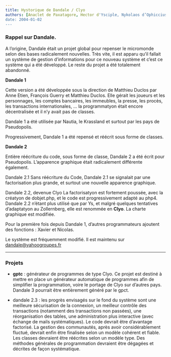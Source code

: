 ```yaml
---
title: Hystorique de Dandale / Clyo
authors: [Anaclet de Paxatagore, Hector d'Ysciple, Nykolaos d’Ophiccius, Gladys de Caryatis]
date: 2004-01-02
---
```


### Rappel sur Dandale. 

A l’origine, Dandale était un projet global pour repenser le micromonde selon des bases radicalement nouvelles. Très vite, il est apparu qu’il fallait un système de gestion d’informations pour ce nouveau système et c’est ce système qui a été développé. Le reste du projet a été totalement abandonné.

**Dandale 1** 

Cette version a été développée sous la direction de Matthieu Duclos par Anne Etien, François Guerry et Matthieu Duclos. Elle gérait les joueurs et les personnages, les comptes bancaires, les immeubles, la presse, les procès, les transactions internationales, ... la programmatyon était encore décentralisée et il n’y avait pas de classes.

Dandale 1 a été utilisée par Nautia, le Krassland et surtout par les pays de Pseudopolis.

Progressivement, Dandale 1 a été repensé et réécrit sous forme de classes.

**Dandale 2** 

Entière réécriture du code, sous forme de classe, Dandale 2 a été écrit pour Pseudopolis. L’apparence graphique était radicalement différente également.

Dandale 2.1 Sans réécriture du Code, Dandale 2.1 se signalait par une factorisation plus grande, et surtout une nouvelle apparence graphique.

Dandale 2.2, devenue Clyo La factorisatyon est fortement poussée, avec la créatyon de dobjet.php, et le code est progressivement adapté au php4. Dandale 2.2 n’étant plus utilisé que par Ys, et malgré quelques tentatives d’adaptatyon au Zollernberg, elle est renommée en **Clyo**. La charte graphique est modifiée.

Pour la première fois depuis Dandale 1, d’autres programmateurs ajoutent des fonctions : Xavier et Nicolas.

Le système est fréquemment modifié. Il est maintenu sur dandale@yahoogroupes.fr

---

### Projets

-  **gptc** : générateur de programmes de type Clyo. Ce projet est destiné à mettre en place un générateur automatique de programmes afin de simplifier la programmation, voire le portage de Clyo sur d’autres pays. Dandale 3 pourrait être entièrement généré par le gpct.

-  dandale 2.3 : les progrès envisagés sur le fond du système sont une meilleure sécurisation de la connexion, un meilleur contrôle des transactions (notamment des transactions non passées), une réorganisation des tables, une administration plus interactive (avec échange de mails systématiques). Le code devrait être d’avantage factorisé. La gestion des communautés, après avoir considérablement fluctué, devrait enfin être finalisée selon un modèle cohérent et fiable. Les classes devraient être réécrites selon un modèle type. Des méthodes générales de programmation devraient être dégagées et décrites de façon systématique.
